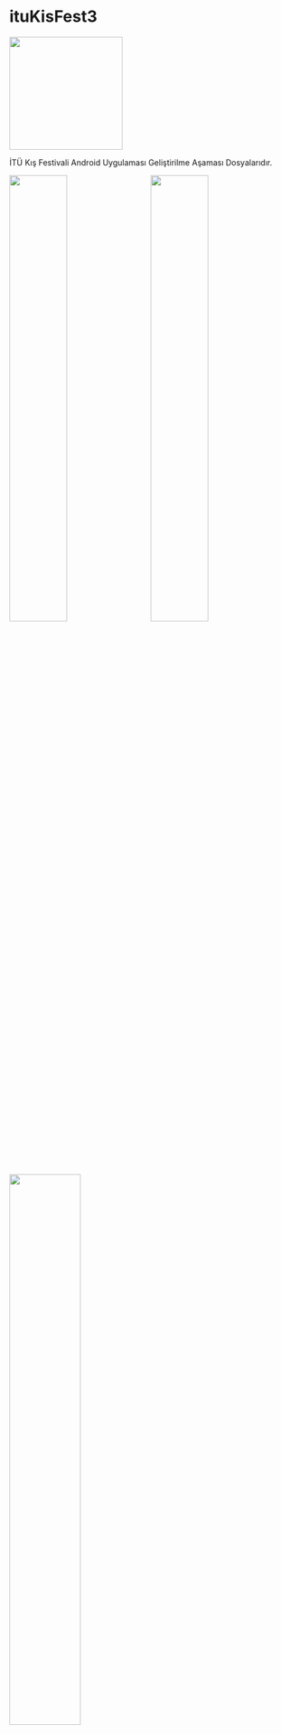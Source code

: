 # ituKisFest3
<img src="http://imgur.com/3ryzJLA.png" width ="200px" /> 

İTÜ Kış Festivali Android Uygulaması Geliştirilme Aşaması Dosyalarıdır.


<img src="http://imgur.com/Pf2l0Di.png" width="45%" /> &nbsp; &nbsp; &nbsp;<img src="http://imgur.com/fiYntqP.png" width="45%" />


<img src="http://imgur.com/om6ddjK.png" width="50%" />
